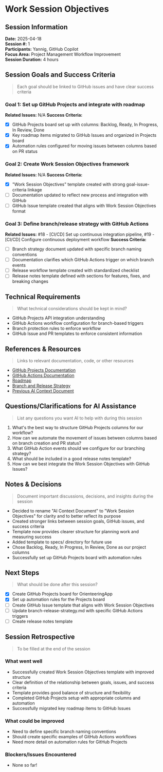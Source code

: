 # Work Session Objectives

## Session Information
**Date:** 2025-04-18  
**Session #:** 1  
**Participants:** Yannig, GitHub Copilot  
**Focus Area:** Project Management Workflow Improvement  
**Session Duration:** 4 hours  

## Session Goals and Success Criteria
> Each goal should be linked to GitHub issues and have clear success criteria

### Goal 1: Set up GitHub Projects and integrate with roadmap 
**Related Issues:** N/A
**Success Criteria:**
- [x] GitHub Projects board set up with columns: Backlog, Ready, In Progress, In Review, Done
- [x] Key roadmap items migrated to GitHub Issues and organized in Projects board
- [x] Automation rules configured for moving issues between columns based on PR status

### Goal 2: Create Work Session Objectives framework
**Related Issues:** N/A
**Success Criteria:**
- [x] "Work Session Objectives" template created with strong goal-issue-criteria linkage
- [ ] Documentation updated to reflect new process and integration with GitHub
- [ ] GitHub Issue template created that aligns with Work Session Objectives format

### Goal 3: Define branch/release strategy with GitHub Actions
**Related Issues:** #18 - [CI/CD] Set up continuous integration pipeline, #19 - [CI/CD] Configure continuous deployment workflow
**Success Criteria:**
- [ ] Branch strategy document updated with specific branch naming conventions
- [ ] Documentation clarifies which GitHub Actions trigger on which branch events
- [ ] Release workflow template created with standardized checklist
- [ ] Release notes template defined with sections for features, fixes, and breaking changes

## Technical Requirements
> What technical considerations should be kept in mind?

- GitHub Projects API integration understanding
- GitHub Actions workflow configuration for branch-based triggers
- Branch protection rules to enforce workflow
- GitHub Issue and PR templates to enforce consistent information

## References & Resources
> Links to relevant documentation, code, or other resources

- [GitHub Projects Documentation](https://docs.github.com/en/issues/planning-and-tracking-with-projects/learning-about-projects/about-projects)
- [GitHub Actions Documentation](https://docs.github.com/en/actions)
- [Roadmap](../../docs/roadmap.md)
- [Branch and Release Strategy](../../docs/branch-release-strategy.md)
- [Previous AI Context Document](../AI_context.md)

## Questions/Clarifications for AI Assistance
> List any questions you want AI to help with during this session

1. What's the best way to structure GitHub Projects columns for our workflow?
2. How can we automate the movement of issues between columns based on branch creation and PR status?
3. What GitHub Action events should we configure for our branching strategy?
4. What should be included in a good release notes template?
5. How can we best integrate the Work Session Objectives with GitHub Issues?

## Notes & Decisions
> Document important discussions, decisions, and insights during the session

- Decided to rename "AI Context Document" to "Work Session Objectives" for clarity and to better reflect its purpose
- Created stronger links between session goals, GitHub issues, and success criteria
- Template now provides clearer structure for planning work and measuring success
- Added template to specs/ directory for future use
- Chose Backlog, Ready, In Progress, In Review, Done as our project columns
- Successfully set up GitHub Projects board with automation rules

## Next Steps
> What should be done after this session?

- [x] Create GitHub Projects board for OrienteeringApp
- [x] Set up automation rules for the Projects board
- [ ] Create GitHub Issue template that aligns with Work Session Objectives
- [ ] Update branch-release-strategy.md with specific GitHub Actions triggers
- [ ] Create release notes template

## Session Retrospective
> To be filled at the end of the session

### What went well
- Successfully created Work Session Objectives template with improved structure
- Clear definition of the relationship between goals, issues, and success criteria
- Template provides good balance of structure and flexibility
- Completed GitHub Projects setup with appropriate columns and automation
- Successfully migrated key roadmap items to GitHub Issues

### What could be improved
- Need to define specific branch naming conventions
- Should create specific examples of GitHub Actions workflows
- Need more detail on automation rules for GitHub Projects

### Blockers/Issues Encountered
- None so far!